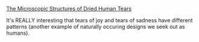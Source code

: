 [The Microscopic Structures of Dried Human Tears](https://www.smithsonianmag.com/science-nature/the-microscopic-structures-of-dried-human-tears-180947766/)

It's REALLY interesting that tears of joy and tears of sadness have different patterns (another example of naturally occuring designs we seek out as humans).
